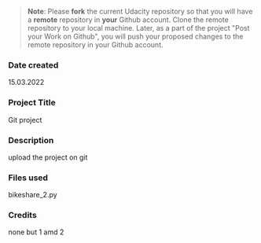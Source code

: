>**Note**: Please **fork** the current Udacity repository so that you will have a **remote** repository in **your** Github account. Clone the remote repository to your local machine. Later, as a part of the project "Post your Work on Github", you will push your proposed changes to the remote repository in your Github account.

### Date created
15.03.2022
### Project Title
Git project
### Description
upload the project on git
### Files used
bikeshare_2.py
### Credits
none but 1 amd 2
